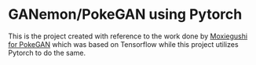 # GANemon/PokeGAN using Pytorch

This is the project created with reference to the work done by [Moxiegushi for PokeGAN](https://github.com/moxiegushi/pokeGAN) which was based on Tensorflow while this project utilizes Pytorch to do the same.
